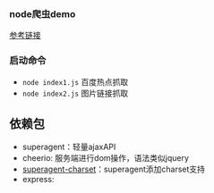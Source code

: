 ### node爬虫demo

[参考链接](https://juejin.im/post/5b4f007fe51d4519277b9707)

### 启动命令

* `node index1.js` 百度热点抓取
* `node index2.js` 图片链接抓取

## 依赖包

* superagent：轻量ajaxAPI
* cheerio: 服务端进行dom操作，语法类似jquery
* [superagent-charset](https://www.npmjs.com/package/superagent-charset)：superagent添加charset支持
* express:


